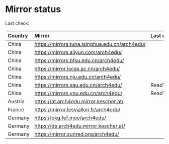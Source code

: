 <script src="./time.js"></script>
# Mirror status
Last check: <script type="text/javascript">localize(1684290890.4218805);</script>

|Country|Mirror|Last update|
|:------|:-----|:----------|
|China|https://mirrors.tuna.tsinghua.edu.cn/arch4edu/|<script type="text/javascript">localize(1684262096);</script>|
|China|https://mirrors.aliyun.com/arch4edu/|<script type="text/javascript">localize(1684218728);</script>|
|China|https://mirrors.bfsu.edu.cn/arch4edu/|<script type="text/javascript">localize(1684262096);</script>|
|China|https://mirror.iscas.ac.cn/arch4edu/|<script type="text/javascript">localize(1684262096);</script>|
|China|https://mirrors.nju.edu.cn/arch4edu/|<script type="text/javascript">localize(1684175332);</script>|
|China|https://mirrors.sau.edu.cn/arch4edu/|ReadTimeout|
|China|https://mirrors.ynu.edu.cn/arch4edu/|ReadTimeout|
|Austria|https://at.arch4edu.mirror.kescher.at/|<script type="text/javascript">localize(1684262096);</script>|
|France|https://mirror.lesviallon.fr/arch4edu/|<script type="text/javascript">localize(1684262096);</script>|
|Germany|https://pkg.fef.moe/arch4edu/|<script type="text/javascript">localize(1684262096);</script>|
|Germany|https://de.arch4edu.mirror.kescher.at/|<script type="text/javascript">localize(1684262096);</script>|
|Germany|https://mirror.sunred.org/arch4edu/|<script type="text/javascript">localize(1684262096);</script>|

<script src="./tablefilter/tablefilter.js"></script>
<script src="./table.js"></script>